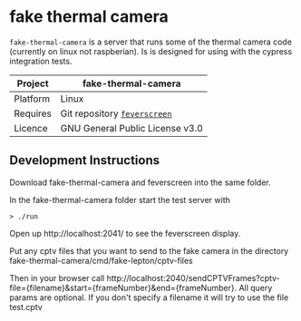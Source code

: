 # fake thermal camera

`fake-thermal-camera` is a server that runs some of the thermal camera code (currently on linux not raspberian).   Is is designed for using with the cypress integration tests.

Project | fake-thermal-camera
---|---
Platform | Linux
Requires | Git repository [`feverscreen`](https://github.com/feverscreen/feverscreen)
Licence | GNU General Public License v3.0

## Development Instructions

Download fake-thermal-camera and feverscreen into the same folder.

In the fake-thermal-camera folder start the test server with
```
> ./run
```

Open up http://localhost:2041/ to see the feverscreen display.

Put any cptv files that you want to send to the fake camera in the directory fake-thermal-camera/cmd/fake-lepton/cptv-files

Then in your browser call http://localhost:2040/sendCPTVFrames?cptv-file={filename}&start={frameNumber}&end={frameNumber}.
All query params are optional.  If you don't specify a filename it will try to use the file test.cptv
